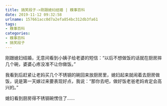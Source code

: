 ```yaml
---
title: 搞笑段子->刚跟媳妇结婚 | 糗事百科
date: 2019-11-12 09:32:58
urlname: 157661acc0d7a2efa854bc312db3fa61
tags: 
- 糗事百科
categories:
- 糗事百科
- 搞笑段子
---
```

刚跟媳妇结婚，无意间看到小姨子给老婆的短信：“以后不想做饭的话就在厨房摔几个碗，婆婆心疼没准不让你做饭。”

我看到后赶紧让老妈买几个不锈钢的碗回来放厨房里，媳妇起来就闹着去厨房做饭，说是第一天嫁过来要表现好点，我说：“那你去吧，做好饭老爸老妈肯定会高兴的。”

媳妇看到厨房得不锈钢碗愣住了……


